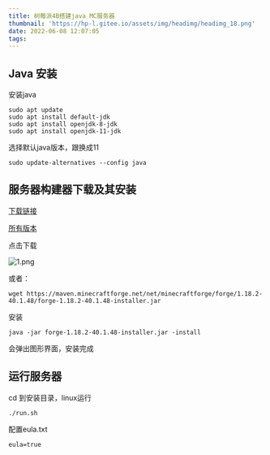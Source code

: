 ```yaml
---
title: 树莓派4B搭建java MC服务器
thumbnail: 'https://hp-l.gitee.io/assets/img/headimg/headimg_18.png'
date: 2022-06-08 12:07:05
tags:
---
```


## Java 安装

安装java
```shell
sudo apt update
sudo apt install default-jdk
sudo apt install openjdk-8-jdk
sudo apt install openjdk-11-jdk
```
选择默认java版本，跟换成11

```shell
sudo update-alternatives --config java
```

## 服务器构建器下载及其安装

[下载链接](https://files.minecraftforge.net/net/minecraftforge/forge/index_1.18.2.html)

[所有版本](https://files.minecraftforge.net/net/minecraftforge/forge/)

点击下载

![1.png](1.png)

或者：

```
wget https://maven.minecraftforge.net/net/minecraftforge/forge/1.18.2-40.1.48/forge-1.18.2-40.1.48-installer.jar
```

安装

```
java -jar forge-1.18.2-40.1.48-installer.jar -install
```

会弹出图形界面，安装完成

## 运行服务器

cd 到安装目录，linux运行
```
./run.sh
```

配置eula.txt

```
eula=true
```